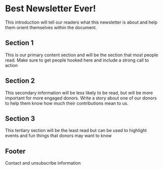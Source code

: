 # Best Newsletter Ever!

This introduction will tell our readers what this newsletter is about and help them orient themselves within the document.

## Section 1

This is our primary content section and will be the section that most people read. Make sure to get people hooked here and include a strong call to action

## Section 2

This secondary information will be less likely to be read, but will be more important for more engaged donors. Write a story about one of our donors to help them know how much their contributions mean to us.

## Section 3

This tertiary section will be the least read but can be used to highlight events and fun things that donors may want to know

## Footer

Contact and unsubscribe information
